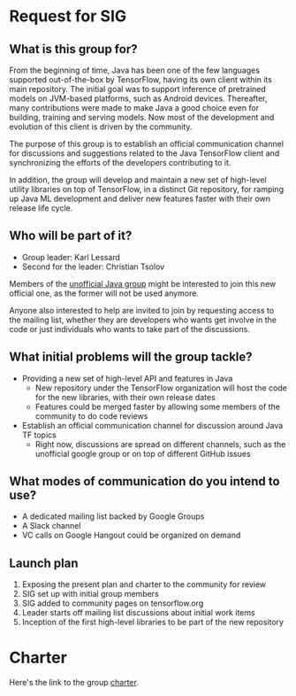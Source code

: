 # Request for SIG

## What is this group for?

From the beginning of time, Java has been one of the few languages supported out-of-the-box by TensorFlow, having its own client within its main repository. The initial goal was to support inference of pretrained models on JVM-based platforms, such as Android devices. Thereafter, many contributions were made to make Java a good choice even for building, training and serving models. Now most of the development and evolution of this client is driven by the community.

The purpose of this group is to establish an official communication channel for discussions and suggestions related to the Java TensorFlow client and synchronizing the efforts of the developers contributing to it.

In addition, the group will develop and maintain a new set of high-level utility libraries on top of TensorFlow, in a distinct Git repository, for ramping up Java ML development and deliver new features faster with their own release life cycle.

## Who will be part of it?

* Group leader: Karl Lessard
* Second for the leader: Christian Tsolov

Members of the [unofficial Java group](https://groups.google.com/forum/#!forum/tensorflow-java-dev-unofficial) might be interested to join this new official one, as the former will not be used anymore.

Anyone also interested to help are invited to join by requesting access to the mailing list, whether they are developers who wants get involve in the code or just individuals who wants to take part of the discussions.

## What initial problems will the group tackle?

* Providing a new set of high-level API and features in Java
    * New repository under the TensorFlow organization will host the code for the new libraries, with their own release dates
    * Features could be merged faster by allowing some members of the community to do code reviews 
* Establish an official communication channel for discussion around Java TF topics
    * Right now, discussions are spread on different channels, such as the unofficial google group or on top of different GitHub issues

## What modes of communication do you intend to use?

* A dedicated mailing list backed by Google Groups
* A Slack channel
* VC calls on Google Hangout could be organized on demand

## Launch plan

1. Exposing the present plan and charter to the community for review
2. SIG set up with initial group members
3. SIG added to community pages on tensorflow.org
4. Leader starts off mailing list discussions about initial work items
5. Inception of the first high-level libraries to be part of the new repository 

# Charter

Here's the link to the group [charter](SIG-charter-template.md).


